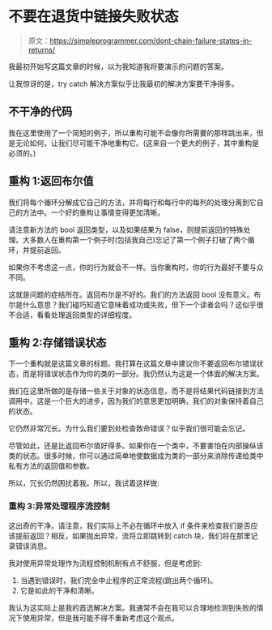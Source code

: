 # 不要在退货中链接失败状态

> 原文：<https://simpleprogrammer.com/dont-chain-failure-states-in-returns/>

我最初开始写这篇文章的时候，以为我知道我将要演示的问题的答案。

让我惊讶的是，try catch 解决方案似乎比我最初的解决方案要干净得多。

## 不干净的代码

我在这里使用了一个简短的例子，所以重构可能不会像你所需要的那样跳出来，但是无论如何，让我们尽可能干净地重构它。(这来自一个更大的例子，其中重构是必须的。)

## 重构 1:返回布尔值

我们将每个循环分解成它自己的方法，并将每行和每行中的每列的处理分离到它自己的方法中。一个好的重构让事情变得更加清晰。

请注意新方法的 bool 返回类型，以及如果结果为 false，则提前返回的特殊处理。大多数人在重构第一个例子时(包括我自己)忘记了第一个例子打破了两个循环，并提前返回。

如果你不考虑这一点，你的行为就会不一样。当你重构时，你的行为最好不要与众不同。

这就是问题的症结所在。返回布尔是不好的。我们的方法返回 bool 没有意义。布尔是什么意思？我们碰巧知道它意味着成功或失败，但下一个读者会吗？这似乎很不合适，看看处理返回类型的详细程度。

## 重构 2:存储错误状态

下一个重构就是这篇文章的标题。我打算在这篇文章中建议你不要返回布尔错误状态，而是将错误状态作为你的类的一部分。我仍然认为这是一个体面的解决方案。

我们在这里所做的是存储一些关于对象的状态信息，而不是将结果代码链接到方法调用中。这是一个巨大的进步，因为我们的意思更加明确，我们的对象保持着自己的状态。

它仍然非常冗长。为什么我们要到处检查致命错误？似乎我们很可能会忘记。

尽管如此，还是比返回布尔值好得多。如果你在一个类中，不要害怕在内部操纵该类的状态。很多时候，你可以通过简单地使数据成为类的一部分来消除传递给类中私有方法的返回值和参数。

所以，冗长仍然困扰着我。所以，我试着这样做:

### 重构 3:异常处理程序流控制

这出奇的干净。请注意，我们实际上不必在循环中放入 if 条件来检查我们是否应该提前返回？相反，如果抛出异常，流将立即跳转到 catch 块，我们将在那里记录错误消息。

我对使用异常处理作为流程控制机制有点不舒服，但是考虑到:

1.  当遇到错误时，我们完全中止程序的正常流程(跳出两个循环)。
2.  它是如此的干净和清晰。

我认为这实际上是我的首选解决方案。我通常不会在我可以合理地检测到失败的情况下使用异常，但是我可能不得不重新考虑这个观点。